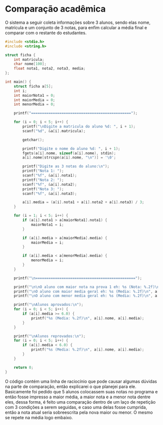 # Comparação acadêmica
O sistema a seguir coleta informações sobre 3 alunos, sendo elas nome, matrícula e um conjunto de 3 notas, para enfim calcular a média final e comparar com o restante do estudantes.

```C
#include <stdio.h>
#include <string.h>

struct ficha {
    int matricula;
    char nome[100];
    float nota1, nota2, nota3, media;
};

int main() {
    struct ficha a[5];
    int i;
    int maiorNota1 = 0;
    int maiorMedia = 0;
    int menorMedia = 0;

    printf("==============================================");

    for (i = 0; i < 5; i++) {
        printf("\nDigite a matricula do aluno %d: ", i + 1);
        scanf("%d", &a[i].matricula);

        getchar();

        printf("Digite o nome do aluno %d: ", i + 1);
        fgets(a[i].nome, sizeof(a[i].nome), stdin);
        a[i].nome[strcspn(a[i].nome, "\n")] = '\0';

        printf("Digite as 3 notas do aluno:\n");
        printf("Nota 1: ");
        scanf("%f", &a[i].nota1);
        printf("Nota 2: ");
        scanf("%f", &a[i].nota2);
        printf("Nota 3: ");
        scanf("%f", &a[i].nota3);

        a[i].media = (a[i].nota1 + a[i].nota2 + a[i].nota3) / 3;
    }

    for (i = 1; i < 5; i++) {
        if (a[i].nota1 > a[maiorNota1].nota1) {
            maiorNota1 = i;
        }

        if (a[i].media > a[maiorMedia].media) {
            maiorMedia = i;
        }

        if (a[i].media < a[menorMedia].media) {
            menorMedia = i;
        }
    }

    printf("\n==============================================");

    printf("\n\nO aluno com maior nota na prova 1 eh: %s (Nota: %.2f)\n", a[maiorNota1].nome, a[maiorNota1].nota1);
    printf("\nO aluno com maior media geral eh: %s (Media: %.2f)\n", a[maiorMedia].nome, a[maiorMedia].media);
    printf("\nO aluno com menor media geral eh: %s (Media: %.2f)\n", a[menorMedia].nome, a[menorMedia].media);

    printf("\nAlunos aprovados:\n");
    for (i = 0; i < 5; i++) {
        if (a[i].media >= 6.0) {
            printf("%s (Media: %.2f)\n", a[i].nome, a[i].media);
        }
    }

    printf("\nAlunos reprovados:\n");
    for (i = 0; i < 5; i++) {
        if (a[i].media < 6.0) {
            printf("%s (Media: %.2f)\n", a[i].nome, a[i].media);
        }
    }

    return 0;
}
```
O código contém uma linha de raciocínio que pode causar algumas dúvidas na parte de comparação, então explicarei o que planejei para ele. Basicamente foi pedido que 5 alunos colocassem suas notas no programa e então fosse impresso a maior média, a maior nota e a menor nota dentre eles, dessa forma, é feito uma comparação dentro de um laço de repetição com 3 condições a serem seguidas, e caso uma delas fosse cumprida, então a nota atual seria sobreescrita pela nova maior ou menor. O mesmo se repete na média logo embaixo.
